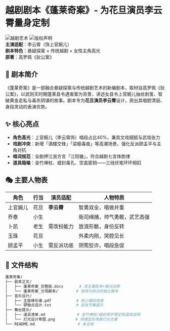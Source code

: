 # 越剧剧本《蓬莱奇案》- 为花旦演员李云霄量身定制

![越剧艺术](https://img.shields.io/badge/艺术类型-传统越剧-ff69b4) 
![版权声明](https://img.shields.io/badge/版权-保留所有权利-blue)  
**主演适配**：李云霄（饰上官婉儿）  
**剧本特色**：悬疑探案 × 传统越剧 × 女性主角高光  
**原著**：高罗佩《狄公案》 

## 📜 剧本简介
《蓬莱奇案》是一部融合悬疑探案与传统越剧艺术的新编剧本，取材自高罗佩《狄公案》，以武则天时期蓬莱县令遇害案为背景，讲述女县令上官婉儿抽丝剥茧、智破黄金走私与毒杀阴谋的故事。剧本专为**花旦演员李云霄**设计，突出其唱腔清丽、身段灵动的表演优势。


## ✨ 核心亮点
- **角色高光**：上官婉儿（李云霄饰）唱段占比40%，兼具文戏细腻与武戏张力  
- **戏剧冲突**：新增「酒楼交锋」「梁檩毒痕」等高潮场景，强化反派顾孟平与主角对抗  
- **唱词规范**：全剧押江浙方言「江阳辙」，符合越剧七言体韵律  
- **道具隐喻**：金竹禅杖、蜡封毒孔、空盒密钥——三线伏笔环环相扣  


## 🎭 主要人物表
| 角色     | 行当   | 演员适配    | 人物特质               |
|----------|--------|-------------|------------------------|
| 上官婉儿 | 花旦   | **李云霄**  | 智勇双全，唱做并重     |
| 乔泰   | 小生   |   | 衙司缉捕，帅气勇敢，武艺高强     |
| 卜凯     | 老生   | 需改扮能力  | 放浪形骸，身份反转     |
| 玉珠     | 花旦   |   | 外柔内刚，哭腔见长     |
| 顾孟平   | 小生   | 需反派功底  | 阴鸷狡诈，唱段急促     |

## 📂 文件结构
```bash
蓬莱奇案/
├── 剧本正文/
│   ├── 蓬莱奇案_完整版.docx       # 含五幕剧本+唱词注释
│   └── 蓬莱奇案_分场脚本/        # 按场次拆分的独立脚本
├── 音乐设计/
│   ├── 主旋律乐谱.pdf           # 核心唱段简谱
│   └── 锣鼓点设计.txt           # 武戏节奏提示
├── 舞台提示/
│   ├── 道具清单.md              # 金竹禅杖/蜡封茶炉等定制道具说明
│   └── 灯光设计草图.png         # 阴魂显形场景灯光方案
└── README.md                   # 本文档
